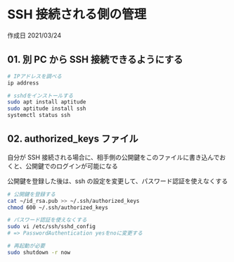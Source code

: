 # SSH 接続される側の管理

作成日 2021/03/24

## 01. 別 PC から SSH 接続できるようにする

```bash
# IPアドレスを調べる
ip address

# sshdをインストールする
sudo apt install aptitude
sudo aptitude install ssh
systemctl status ssh
```

## 02. authorized_keys ファイル

自分が SSH 接続される場合に、相手側の公開鍵をこのファイルに書き込んでおくと、公開鍵でのログインが可能になる

公開鍵を登録した後は、ssh の設定を変更して、パスワード認証を使えなくする

```bash
# 公開鍵を登録する
cat ~/id_rsa.pub >> ~/.ssh/authorized_keys
chmod 600 ~/.ssh/authorized_keys

# パスワード認証を使えなくする
sudo vi /etc/ssh/sshd_config
# => PasswordAuthentication yesをnoに変更する

# 再起動が必要
sudo shutdown -r now
```
